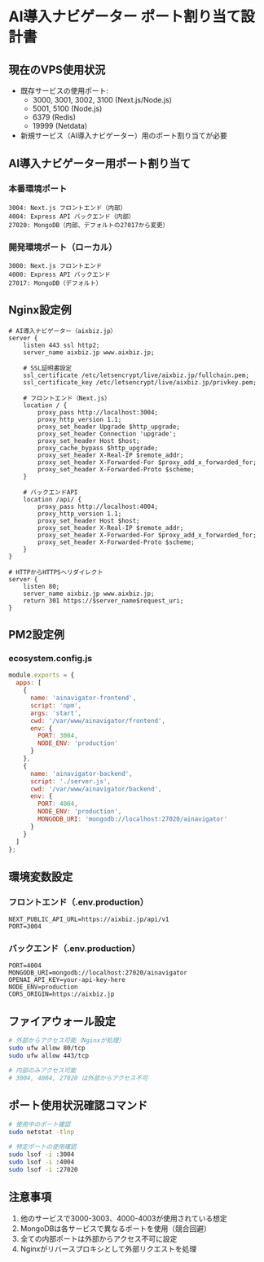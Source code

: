 # AI導入ナビゲーター ポート割り当て設計書

## 現在のVPS使用状況
- 既存サービスの使用ポート:
  - 3000, 3001, 3002, 3100 (Next.js/Node.js)
  - 5001, 5100 (Node.js)
  - 6379 (Redis)
  - 19999 (Netdata)
- 新規サービス（AI導入ナビゲーター）用のポート割り当てが必要

## AI導入ナビゲーター用ポート割り当て

### 本番環境ポート
```
3004: Next.js フロントエンド（内部）
4004: Express API バックエンド（内部）
27020: MongoDB（内部、デフォルトの27017から変更）
```

### 開発環境ポート（ローカル）
```
3000: Next.js フロントエンド
4000: Express API バックエンド
27017: MongoDB（デフォルト）
```

## Nginx設定例

```nginx
# AI導入ナビゲーター（aixbiz.jp）
server {
    listen 443 ssl http2;
    server_name aixbiz.jp www.aixbiz.jp;

    # SSL証明書設定
    ssl_certificate /etc/letsencrypt/live/aixbiz.jp/fullchain.pem;
    ssl_certificate_key /etc/letsencrypt/live/aixbiz.jp/privkey.pem;

    # フロントエンド（Next.js）
    location / {
        proxy_pass http://localhost:3004;
        proxy_http_version 1.1;
        proxy_set_header Upgrade $http_upgrade;
        proxy_set_header Connection 'upgrade';
        proxy_set_header Host $host;
        proxy_cache_bypass $http_upgrade;
        proxy_set_header X-Real-IP $remote_addr;
        proxy_set_header X-Forwarded-For $proxy_add_x_forwarded_for;
        proxy_set_header X-Forwarded-Proto $scheme;
    }

    # バックエンドAPI
    location /api/ {
        proxy_pass http://localhost:4004;
        proxy_http_version 1.1;
        proxy_set_header Host $host;
        proxy_set_header X-Real-IP $remote_addr;
        proxy_set_header X-Forwarded-For $proxy_add_x_forwarded_for;
        proxy_set_header X-Forwarded-Proto $scheme;
    }
}

# HTTPからHTTPSへリダイレクト
server {
    listen 80;
    server_name aixbiz.jp www.aixbiz.jp;
    return 301 https://$server_name$request_uri;
}
```

## PM2設定例

### ecosystem.config.js
```javascript
module.exports = {
  apps: [
    {
      name: 'ainavigator-frontend',
      script: 'npm',
      args: 'start',
      cwd: '/var/www/ainavigator/frontend',
      env: {
        PORT: 3004,
        NODE_ENV: 'production'
      }
    },
    {
      name: 'ainavigator-backend',
      script: './server.js',
      cwd: '/var/www/ainavigator/backend',
      env: {
        PORT: 4004,
        NODE_ENV: 'production',
        MONGODB_URI: 'mongodb://localhost:27020/ainavigator'
      }
    }
  ]
};
```

## 環境変数設定

### フロントエンド（.env.production）
```
NEXT_PUBLIC_API_URL=https://aixbiz.jp/api/v1
PORT=3004
```

### バックエンド（.env.production）
```
PORT=4004
MONGODB_URI=mongodb://localhost:27020/ainavigator
OPENAI_API_KEY=your-api-key-here
NODE_ENV=production
CORS_ORIGIN=https://aixbiz.jp
```

## ファイアウォール設定
```bash
# 外部からアクセス可能（Nginxが処理）
sudo ufw allow 80/tcp
sudo ufw allow 443/tcp

# 内部のみアクセス可能
# 3004, 4004, 27020 は外部からアクセス不可
```

## ポート使用状況確認コマンド
```bash
# 使用中のポート確認
sudo netstat -tlnp

# 特定ポートの使用確認
sudo lsof -i :3004
sudo lsof -i :4004
sudo lsof -i :27020
```

## 注意事項
1. 他のサービスで3000-3003、4000-4003が使用されている想定
2. MongoDBは各サービスで異なるポートを使用（競合回避）
3. 全ての内部ポートは外部からアクセス不可に設定
4. Nginxがリバースプロキシとして外部リクエストを処理